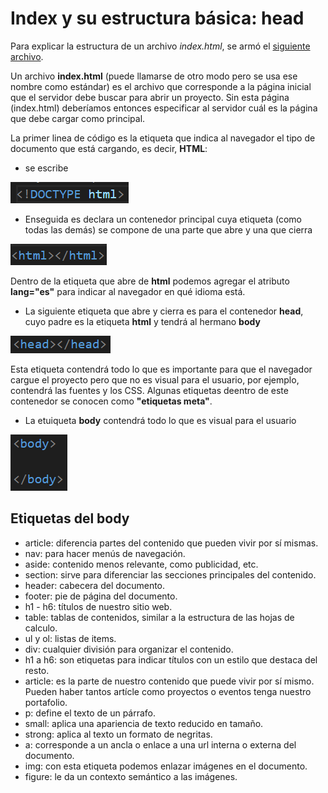 # Index y su estructura básica: head
Para explicar la estructura de un archivo *index.html*, se armó el [siguiente archivo](./sources/7.1index.html).

Un archivo **index.html** (puede llamarse de otro modo pero se usa ese nombre como estándar) es el archivo que corresponde a la página inicial que el servidor debe buscar para abrir un proyecto. Sin esta página (index.html) deberíamos entonces especificar al servidor cuál es la página que debe cargar como principal.

La primer linea de código es la etiqueta que indica al navegador el tipo de documento que está cargando, es decir, **HTML**: 
* se escribe

![doctype](sources/doctype.png)

* Enseguida es declara un contenedor principal cuya etiqueta (como todas las demás) se compone de una parte que abre y una que cierra

![html](sources/html.png)

Dentro de la etiqueta que abre de **html** podemos agregar el atributo **lang="es"** para indicar al navegador en qué idioma está.

* La siguiente etiqueta que abre y cierra es para el contenedor **head**, cuyo padre es la etiqueta **html** y tendrá al hermano **body**

![head](sources/head.png)

Esta etiqueta contendrá todo lo que es importante para que el navegador cargue el proyecto pero que no es visual para el usuario, por ejemplo, contendrá las fuentes y los CSS. Algunas etiquetas deentro de este contenedor se conocen como **"etiquetas meta"**.

* La etuiqueta **body** contendrá todo lo que es visual para el usuario

![body](sources/body.png)

## Etiquetas del body

* article: diferencia partes del contenido que pueden vivir por sí mismas.
* nav: para hacer menús de navegación.
* aside: contenido menos relevante, como publicidad, etc.
* section: sirve para diferenciar las secciones principales del contenido.
* header: cabecera del documento.
* footer: pie de página del documento.
* h1 - h6: títulos de nuestro sitio web.
* table: tablas de contenidos, similar a la estructura de las hojas de calculo.
* ul y ol: listas de items.
* div: cualquier división para organizar el contenido.
* h1 a h6: son etiquetas para indicar títulos con un estilo que destaca del resto.
* article: es la parte de nuestro contenido que puede vivir por sí mismo. Pueden haber tantos artícle como proyectos o eventos tenga nuestro portafolio.
* p: define el texto de un párrafo.
* small: aplica una apariencia de texto reducido en tamaño.
* strong: aplica al texto un formato de negritas.
* a: corresponde a un ancla o enlace a una url interna o externa del documento.
* img: con esta etiqueta podemos enlazar imágenes en el documento.
* figure: le da un contexto semántico a las imágenes.

